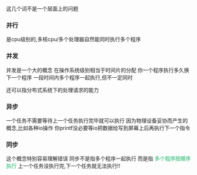 这几个词不是一个层面上的问题
### 并行
是cpu级别的,多核cpu/多个处理器自然能同时执行多个程序

### 并发
并发是一个大的概念
在操作系统级别相当于时间片的分配
你一个程序执行多久换下一个程序
一段时间内多个程序一起执行,但不一定同时

还可以指分布式系统下的处理请求的能力

### 异步
一个任务不需要等待上一个任务执行完毕就可以执行
因为物理设备妥协而产生的概念,比如各种io操作
你printf没必要等io把数据给写到屏幕上后再执行下一个指令

### 同步
这个概念特别容易理解错误
同步不是指多个程序一起执行
而是指
<font color=#66CC99 style=" font-weight:bold;">多个程序按顺序执行</font>
上一个任务没执行完,下一个任务就无法执行!!